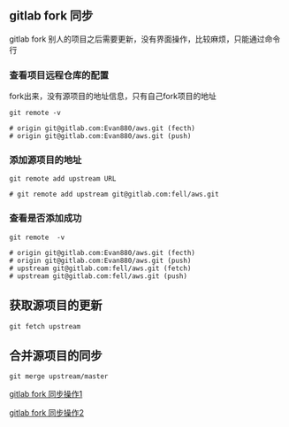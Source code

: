 ## gitlab fork 同步

gitlab fork 别人的项目之后需要更新，没有界面操作，比较麻烦，只能通过命令行

### 查看项目远程仓库的配置

fork出来，没有源项目的地址信息，只有自己fork项目的地址

```shell
git remote -v

# origin git@gitlab.com:Evan880/aws.git (fecth)
# origin git@gitlab.com:Evan880/aws.git (push)
```

### 添加源项目的地址

```shell
git remote add upstream URL

# git remote add upstream git@gitlab.com:fell/aws.git
```

### 查看是否添加成功

```shell
git remote  -v

# origin git@gitlab.com:Evan880/aws.git (fecth)
# origin git@gitlab.com:Evan880/aws.git (push)
# upstream git@gitlab.com:fell/aws.git (fetch)
# upstream git@gitlab.com:fell/aws.git (push)
```

## 获取源项目的更新

```shell
git fetch upstream
```

## 合并源项目的同步

```shell
git merge upstream/master
```

[gitlab fork 同步操作1](C9205A2EE5C16401D7F241886AB32957.png)

[gitlab fork 同步操作2](427CC0DD13238DE15A66052CC221B750.png)

